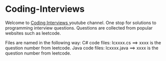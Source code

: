 # Coding-Interviews
Welcome to <a href="https://www.youtube.com/channel/UCyN0ucRF1LoHBHYsjBWfbpw?sub_confirmation=1"> Coding Interviews </a> youtube channel. 
One stop for solutions to programming interview questions. Questions are collected from popular websites such as leetcode.

Files are named in the following way:
C# code files:
lcxxxx.cs ==> xxxx is the question number from leetcode.
Java code files:
lcxxxx.java ==> xxxx is the question number from leetcode.

